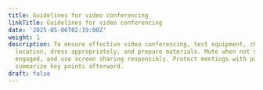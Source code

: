 ```yaml
---
title: Guidelines for video conferencing
linkTitle: Guidelines for video conferencing
date: '2025-05-06T02:19:00Z'
weight: 1
description: To ensure effective video conferencing, test equipment, choose a quiet
  location, dress appropriately, and prepare materials. Mute when not speaking, stay
  engaged, and use screen sharing responsibly. Protect meetings with passwords and
  summarize key points afterward.
draft: false
---
```



<!-- Unsupported block type: table_of_contents -->

<!-- Unsupported block type: unsupported -->

